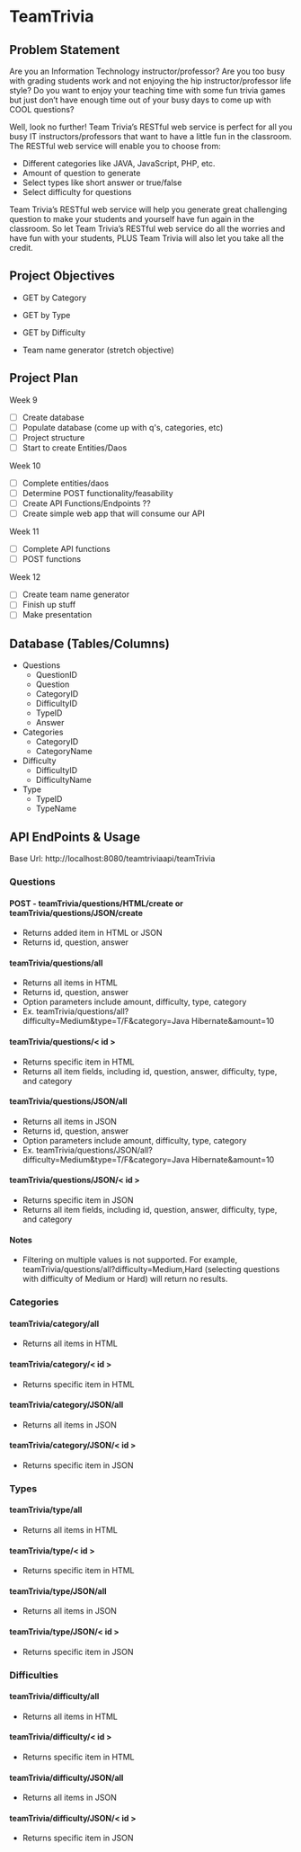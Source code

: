 # TeamTrivia

## Problem Statement
Are you an Information Technology instructor/professor? Are you too busy with grading students work and not enjoying the hip instructor/professor life style? Do you want to enjoy your teaching time with some fun trivia games but just don’t have enough time out of your busy days to come up with COOL questions?

Well, look no further! Team Trivia’s RESTful web service is perfect for all you busy IT instructors/professors that want to have a little fun in the classroom. The RESTful web service will enable you to choose from:
* Different categories like JAVA, JavaScript, PHP, etc.
* Amount of question to generate
* Select types like short answer or true/false
* Select difficulty for questions

Team Trivia’s RESTful web service will help you generate great challenging question to make your students and yourself have fun again in the classroom. So let Team Trivia’s RESTful web service do all the worries and have fun with your students, PLUS Team Trivia will also let you take all the credit.


## Project Objectives
* GET by Category
* GET by Type
* GET by Difficulty

* Team name generator (stretch objective)

## Project Plan
Week 9
- [ ] Create database
- [ ] Populate database (come up with q's, categories, etc)
- [ ] Project structure
- [ ] Start to create Entities/Daos

Week 10
- [ ] Complete entities/daos
- [ ] Determine POST functionality/feasability
- [ ] Create API Functions/Endpoints ??
- [ ] Create simple web app that will consume our API

Week 11
- [ ] Complete API functions
- [ ] POST functions

Week 12
- [ ] Create team name generator
- [ ] Finish up stuff
- [ ] Make presentation

## Database (Tables/Columns)
* Questions
  * QuestionID
  * Question
  * CategoryID
  * DifficultyID
  * TypeID
  * Answer
* Categories
  * CategoryID
  * CategoryName
* Difficulty
  * DifficultyID
  * DifficultyName
* Type
  * TypeID
  * TypeName

## API EndPoints & Usage
Base Url: http://localhost:8080/teamtriviaapi/teamTrivia

### Questions
#### POST - teamTrivia/questions/HTML/create or teamTrivia/questions/JSON/create
  * Returns added item in HTML or JSON
  * Returns id, question, answer

#### teamTrivia/questions/all
  * Returns all items in HTML
  * Returns id, question, answer
  * Option parameters include amount, difficulty, type, category
  * Ex. teamTrivia/questions/all?difficulty=Medium&type=T/F&category=Java Hibernate&amount=10

#### teamTrivia/questions/< id >
  * Returns specific item in HTML
  * Returns all item fields, including id, question, answer, difficulty, type, and category

#### teamTrivia/questions/JSON/all
  * Returns all items in JSON
  * Returns id, question, answer
  * Option parameters include amount, difficulty, type, category
  * Ex. teamTrivia/questions/JSON/all?difficulty=Medium&type=T/F&category=Java Hibernate&amount=10

#### teamTrivia/questions/JSON/< id >
  * Returns specific item in JSON
  * Returns all item fields, including id, question, answer, difficulty, type, and category

#### Notes
  * Filtering on multiple values is not supported. For example, teamTrivia/questions/all?difficulty=Medium,Hard (selecting questions with difficulty of Medium or Hard) will return no results.

### Categories

#### teamTrivia/category/all
  * Returns all items in HTML

#### teamTrivia/category/< id >
  * Returns specific item in HTML

#### teamTrivia/category/JSON/all
  * Returns all items in JSON

#### teamTrivia/category/JSON/< id >
  * Returns specific item in JSON


### Types

#### teamTrivia/type/all
  * Returns all items in HTML

#### teamTrivia/type/< id >
  * Returns specific item in HTML

#### teamTrivia/type/JSON/all
  * Returns all items in JSON

#### teamTrivia/type/JSON/< id >
  * Returns specific item in JSON

### Difficulties

#### teamTrivia/difficulty/all
  * Returns all items in HTML

#### teamTrivia/difficulty/< id >
  * Returns specific item in HTML

#### teamTrivia/difficulty/JSON/all
  * Returns all items in JSON

#### teamTrivia/difficulty/JSON/< id >
  * Returns specific item in JSON

